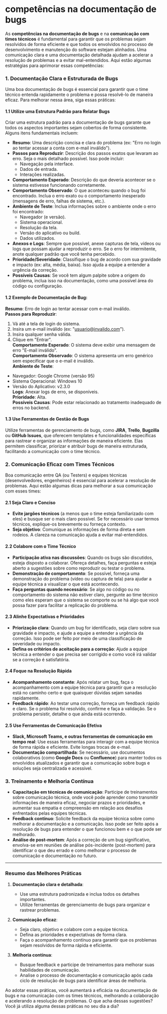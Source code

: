 # competências na documentação de bugs

As **competências na documentação de bugs** e na **comunicação com times técnicos** é fundamental para garantir que os problemas sejam resolvidos de forma eficiente e que todos os envolvidos no processo de desenvolvimento e manutenção do software estejam alinhados. Uma comunicação clara e uma documentação detalhada ajudam a acelerar a resolução de problemas e a evitar mal-entendidos. Aqui estão algumas estratégias para aprimorar essas competências:

### 1. **Documentação Clara e Estruturada de Bugs**

Uma boa documentação de bugs é essencial para garantir que o time técnico entenda rapidamente o problema e possa resolvê-lo de maneira eficaz. Para melhorar nessa área, siga essas práticas:

#### 1.1 **Utilize uma Estrutura Padrão para Relatar Bugs**
Criar uma estrutura padrão para a documentação de bugs garante que todos os aspectos importantes sejam cobertos de forma consistente. Alguns itens fundamentais incluem:
   - **Resumo**: Uma descrição concisa e clara do problema (ex: "Erro no login ao tentar acessar a conta com e-mail inválido").
   - **Passos para Reproduzir**: Descrição dos passos exatos que levaram ao erro. Seja o mais detalhado possível. Isso pode incluir:
     - Navegação pela interface.
     - Dados de entrada.
     - Interações realizadas.
   - **Comportamento Esperado**: Descrição do que deveria acontecer se o sistema estivesse funcionando corretamente.
   - **Comportamento Observado**: O que aconteceu quando o bug foi encontrado. Inclua o erro exato ou o comportamento inesperado (mensagens de erro, falhas de sistema, etc.).
   - **Ambiente de Teste**: Inclua informações sobre o ambiente onde o erro foi encontrado:
     - Navegador (e versão).
     - Sistema operacional.
     - Resolução da tela.
     - Versão do aplicativo ou build.
     - Dados utilizados.
   - **Anexos e Logs**: Sempre que possível, anexe capturas de tela, vídeos ou logs que possam ajudar a reproduzir o erro. Se o erro for intermitente, anote qualquer padrão que você tenha percebido.
   - **Prioridade/Severidade**: Classifique o bug de acordo com sua gravidade e impacto (ex: alta, média, baixa). Isso ajuda a equipe a entender a urgência da correção.
   - **Possíveis Causas**: Se você tem algum palpite sobre a origem do problema, inclua isso na documentação, como uma possível área do código ou configuração.

#### 1.2 **Exemplo de Documentação de Bug:**
**Resumo**: Erro de login ao tentar acessar com e-mail inválido.  
**Passos para Reproduzir**:  
1. Vá até a tela de login do sistema.  
2. Insira um e-mail inválido (ex: "usuario@invalido.com").  
3. Insira qualquer senha válida.  
4. Clique em "Entrar".  
**Comportamento Esperado**: O sistema deve exibir uma mensagem de erro "E-mail inválido".  
**Comportamento Observado**: O sistema apresenta um erro genérico sem especificar que o e-mail é inválido.  
**Ambiente de Teste**:  
- Navegador: Google Chrome (versão 95)  
- Sistema Operacional: Windows 10  
- Versão do Aplicativo: v2.3.0  
**Logs**: Anexar logs de erro, se disponíveis.  
**Prioridade**: Alta.  
**Possíveis Causas**: Pode estar relacionado ao tratamento inadequado de erros no backend.

#### 1.3 **Use Ferramentas de Gestão de Bugs**
Utilize ferramentas de gerenciamento de bugs, como **JIRA**, **Trello**, **Bugzilla** ou **GitHub Issues**, que oferecem templates e funcionalidades específicas para rastrear e organizar as informações de maneira eficiente. Elas permitem classificar, priorizar e atribuir bugs de maneira estruturada, facilitando a comunicação com o time técnico.

### 2. **Comunicação Eficaz com Times Técnicos**

Boa comunicação entre QA (ou Testers) e equipes técnicas (desenvolvedores, engenheiros) é essencial para acelerar a resolução de problemas. Aqui estão algumas dicas para melhorar a sua comunicação com esses times:

#### 2.1 **Seja Claro e Conciso**
   - **Evite jargões técnicos** (a menos que o time esteja familiarizado com eles) e busque ser o mais claro possível. Se for necessário usar termos técnicos, explique-os brevemente ou forneça contexto.
   - **Seja objetivo**: Comunique as informações de forma direta e sem rodeios. A clareza na comunicação ajuda a evitar mal-entendidos.

#### 2.2 **Colabore com o Time Técnico**
   - **Participação ativa nas discussões**: Quando os bugs são discutidos, esteja disposto a colaborar. Ofereça detalhes, faça perguntas e esteja aberto a sugestões sobre como reproduzir ou testar o problema.
   - **Demonstração de comportamento**: Se possível, forneça uma demonstração do problema (vídeo ou captura de tela) para ajudar a equipe técnica a visualizar o que está acontecendo.
   - **Faça perguntas quando necessário**: Se algo no código ou no comportamento do sistema não estiver claro, pergunte ao time técnico como eles esperam que o sistema se comporte ou se há algo que você possa fazer para facilitar a replicação do problema.

#### 2.3 **Alinhe Expectativas e Prioridades**
   - **Priorização clara**: Quando um bug for identificado, seja claro sobre sua gravidade e impacto, e ajude a equipe a entender a urgência da correção. Isso pode ser feito por meio de uma classificação de severidade ou impacto.
   - **Defina os critérios de aceitação para a correção**: Ajude a equipe técnica a entender o que precisa ser corrigido e como você irá validar se a correção é satisfatória.

#### 2.4 **Foque na Resolução Rápida**
   - **Acompanhamento constante**: Após relatar um bug, faça o acompanhamento com a equipe técnica para garantir que a resolução está no caminho certo e que quaisquer dúvidas sejam sanadas rapidamente.
   - **Feedback rápido**: Ao testar uma correção, forneça um feedback rápido e claro. Se o problema foi resolvido, confirme e faça a validação. Se o problema persistir, detalhe o que ainda está ocorrendo.

#### 2.5 **Use Ferramentas de Comunicação Efetiva**
   - **Slack, Microsoft Teams, e outras ferramentas de comunicação em tempo real**: Use essas ferramentas para interagir com a equipe técnica de forma rápida e eficiente. Evite longas trocas de e-mail.
   - **Documentação compartilhada**: Se necessário, use documentos colaborativos (como **Google Docs** ou **Confluence**) para manter todos os envolvidos atualizados e garantir que a comunicação sobre bugs e soluções seja centralizada e acessível.

### 3. **Treinamento e Melhoria Contínua**
   - **Capacitação em técnicas de comunicação**: Participe de treinamentos sobre comunicação técnica, onde você pode aprender como transmitir informações de maneira eficaz, negociar prazos e prioridades, e aumentar sua empatia e compreensão em relação aos desafios enfrentados pelas equipes técnicas.
   - **Feedback contínuo**: Solicite feedback da equipe técnica sobre como melhorar a documentação e a comunicação. Isso pode ser feito após a resolução de bugs para entender o que funcionou bem e o que pode ser melhorado.
   - **Análise de post-mortem**: Após a correção de um bug significativo, envolva-se em reuniões de análise pós-incidente (post-mortem) para identificar o que deu errado e como melhorar o processo de comunicação e documentação no futuro.

---

### Resumo das Melhores Práticas

1. **Documentação clara e detalhada**:
   - Use uma estrutura padronizada e inclua todos os detalhes importantes.
   - Utilize ferramentas de gerenciamento de bugs para organizar e rastrear problemas.

2. **Comunicação eficaz**:
   - Seja claro, objetivo e colabore com a equipe técnica.
   - Defina as prioridades e expectativas de forma clara.
   - Faça o acompanhamento contínuo para garantir que os problemas sejam resolvidos de forma rápida e eficiente.

3. **Melhoria contínua**:
   - Busque feedback e participe de treinamentos para melhorar suas habilidades de comunicação.
   - Analise o processo de documentação e comunicação após cada ciclo de resolução de bugs para identificar áreas de melhoria.

Ao adotar essas práticas, você aumentará a eficácia na documentação de bugs e na comunicação com os times técnicos, melhorando a colaboração e acelerando a resolução de problemas. O que acha dessas sugestões? Você já utiliza alguma dessas práticas no seu dia a dia?